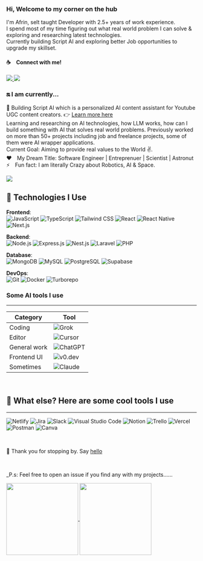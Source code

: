 <div align="start">

<div style="text-align:start">
<h3>Hi, Welcome to my corner on the hub </h3> 

I'm Afrin, selt taught Developer with 2.5+ years of work experience. <br> I spend most of my time figuring out what real world problem I can solve & exploring and researching latest technologies. <br>Currently building Script AI and exploring better Job opportunities to upgrade my skillset.

<p align="start">
  
#### :coffee:&emsp;Connect with me! <br>
<a href="https://twitter.com/afrinxnahar" target="_blank"><img src="https://img.shields.io/twitter/url?url=https%3A%2F%2Fwww.x.com&style=social"/> </a>
<a href="https://www.linkedin.com" target="_blank"><img src="https://img.shields.io/badge/Linkedin-blue"/></a>
</p> 

<h3> 🔛 I am currently... </h3>

 📖 Building Script AI which is a personalized AI content assistant for Youtube UGC content creators. 👉 [Learn more here](https://tryscriptai.com/) <br>
 Learning and researching on AI technologies, how LLM works, how can I build something with AI that solves real world problems. Previously worked on more than 50+ projects including job and freelance projects, some of them were AI wrapper applications. 
 <br> Current Goal: Aiming to provide real values to the World ✌.<br> 
:hearts:&emsp;My Dream Title: Software Engineer | Entreprenuer | Scientist | Astronut<br/>
⚡&emsp;Fun fact: I am literally Crazy about Robotics, AI & Space. 
<br>

<!-- [![](https://visitcount.itsvg.in/api?id=afrinxnahar&label=Profile%20Views&color=1&icon=0&pretty=false)](https://visitcount.itsvg.in) -->
![](https://komarev.com/ghpvc/?username=afrinxnahar&style=flat-square&label=PROFILE+VIEWS&color=brightgreen&style=for-the-badge)

## 🛬 Technologies I Use

**Frontend**:  
![JavaScript](https://img.shields.io/badge/JavaScript-323330?style=for-the-badge&logo=javascript&logoColor=F7DF1E) ![TypeScript](https://img.shields.io/badge/TypeScript-007ACC?style=for-the-badge&logo=typescript&logoColor=white) ![Tailwind CSS](https://img.shields.io/badge/Tailwind%20CSS-092749?style=for-the-badge&logo=tailwindcss&logoColor=06B6D4&labelColor=000000) ![React](https://img.shields.io/badge/React-20232A?style=for-the-badge&logo=react&logoColor=61DAFB) ![React Native](https://img.shields.io/badge/React%20Native-61DAFB?style=for-the-badge&logo=react&logoColor=white) ![Next.js](https://img.shields.io/badge/Next.js-000000?style=for-the-badge&logo=nextjs&logoColor=white)  

**Backend**:  
![Node.js](https://img.shields.io/badge/Node.js-3C873A?style=for-the-badge&logo=node.js&logoColor=white) ![Express.js](https://img.shields.io/badge/Express.js-000000?style=for-the-badge&logo=express&logoColor=white) ![Nest.js](https://img.shields.io/badge/Nest.js-E0234E?style=for-the-badge&logo=nestjs&logoColor=white) ![Laravel](https://img.shields.io/badge/Laravel-FF2D20?style=for-the-badge&logo=laravel&logoColor=white) ![PHP](https://img.shields.io/badge/PHP-777BB4?style=for-the-badge&logo=php&logoColor=white)  

**Database**:  
![MongoDB](https://img.shields.io/badge/MongoDB-4EA94B?style=for-the-badge&logo=mongodb&logoColor=white) ![MySQL](https://img.shields.io/badge/MySQL-4479A1?style=for-the-badge&logo=mysql&logoColor=white) ![PostgreSQL](https://img.shields.io/badge/PostgreSQL-336791?style=for-the-badge&logo=postgresql&logoColor=white) ![Supabase](https://img.shields.io/badge/Supabase-3ECF8E?style=for-the-badge&logo=supabase&logoColor=white)  

**DevOps**:  
![Git](https://img.shields.io/badge/Git-F05032?style=for-the-badge&logo=git&logoColor=white) ![Docker](https://img.shields.io/badge/Docker-0DB7ED?style=for-the-badge&logo=docker&logoColor=white) ![Turborepo](https://img.shields.io/badge/Turborepo-EF4444?style=for-the-badge&logoColor=white)

<h3> Some AI tools I use </h3>

* * *

| Category       | Tool                                                                 |
|----------------|----------------------------------------------------------------------|
| Coding         | ![Grok](https://img.shields.io/badge/Grok-1e3a8a?style=for-the-badge&logo=circuit-board&logoColor=white) |
| Editor         | ![Cursor](https://img.shields.io/badge/Cursor-7c4dff?style=for-the-badge&logo=code&logoColor=white) |
| General work   | ![ChatGPT](https://img.shields.io/badge/ChatGPT-74aa9c?style=for-the-badge&logo=openai&logoColor=white) |
| Frontend UI    | ![v0.dev](https://img.shields.io/badge/v0.dev-000000?style=for-the-badge&logo=vercel&logoColor=white) |
| Sometimes   | ![Claude](https://img.shields.io/badge/Claude-f97316?style=for-the-badge&logo=brain&logoColor=white) |

<br>

## 🐳 What else? Here are some cool tools I use

* * *

![Netlify](https://img.shields.io/badge/Netlify-00C7B7?style=for-the-badge&logo=netlify&logoColor=white)
![Jira](https://img.shields.io/badge/Jira-0052CC?style=for-the-badge&logo=jira&logoColor=white)
![Slack](https://img.shields.io/badge/Slack-4A154B?style=for-the-badge&logo=slack&logoColor=white)
![Visual Studio Code](https://img.shields.io/badge/Visual%20Studio%20Code-0078D7?style=for-the-badge&logo=visual-studio-code&logoColor=white)
![Notion](https://img.shields.io/badge/Notion-000000?style=for-the-badge&logo=notion&logoColor=white)
![Trello](https://img.shields.io/badge/Trello-0052CC?style=for-the-badge&logo=trello&logoColor=white)
![Vercel](https://img.shields.io/badge/Vercel-000000?style=for-the-badge&logo=vercel&logoColor=white)
![Postman](https://img.shields.io/badge/Postman-FF6C37?style=for-the-badge&logo=postman&logoColor=white)
![Canva](https://img.shields.io/badge/Canva-00C4CC?style=for-the-badge&logo=canva&logoColor=white)

<br>




👐 Thank you for stopping by. Say [hello](https://x.com/afrinxnahar)
 
 <br>

_P.s: Feel free to open an issue if you find any with my projects......


<a href="https://github.com/afrinxnahar/github-readme-stats">
  <img align="center" src="https://github-readme-stats.vercel.app/api/top-langs/?username=afrinxnahar&layout=compact&theme=merko" height='190'/>
</a>
<a href="https://github.com/afrinxnahar/convoychat">
  <img align="center" src="https://github-readme-stats.vercel.app/api?username=afrinxnahar&show_icons=true&theme=merko" height='190'/>
</a>

</div>
